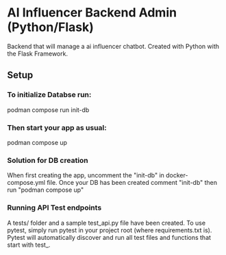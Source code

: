 # AI Influencer Backend Admin (Python/Flask)

Backend that will manage a ai influencer chatbot. Created with Python with the Flask Framework.

## Setup
### To initialize Databse run:
podman compose run init-db

### Then start your app as usual:
podman compose up

### Solution for DB creation
When first creating the app, uncomment the "init-db" in docker-compose.yml file. Once your DB has been created comment "init-db" then run "podman compose up"

### Running API Test endpoints
A tests/ folder and a sample test_api.py file have been created. To use pytest, simply run pytest in your project root (where requirements.txt is). Pytest will automatically discover and run all test files and functions that start with test_.